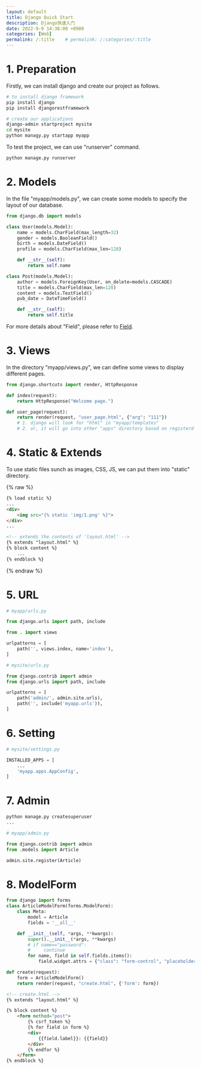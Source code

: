 ```yaml
---
layout: default
title: Django Quick Start
description: Django快速入门
date: 2022-9-9 14:38:00 +0900
categories: [Web]
permalink: /:title    # permalink: /:categories/:title
---
```


# 1. Preparation

Firstly, we can install django and create our project as follows. 
```sh
# to install django framework
pip install django
pip install djangorestframework

# create our applications
django-admin startproject mysite
cd mysite
python managy.py startapp myapp
```

To test the project, we can use "runserver" command.

```sh
python manage.py runserver
```

# 2. Models

In the file "myapp/models.py", we can create some models to specify the layout of our database.

```python
from django.db import models

class User(models.Model):
    name = models.CharField(max_length=32)
    gender = models.BooleanField()
    birth = models.DateField()
    profile = models.CharField(max_len=128)

    def __str__(self):
        return self.name

class Post(models.Model):
    author = models.ForeignKey(User, on_delete=models.CASCADE)
    title = models.CharField(max_len=128)
    content = models.TextField()
    pub_date = DateTimeField()

    def __str__(self):
        return self.title
```

For more details about "Field", please refer to [Field](https://docs.djangoproject.com/en/4.1/ref/models/fields/#model-field-types).

# 3. Views

In the directory "myapp/views.py", we can define some views to display different pages.

```python
from django.shortcuts import render, HttpResponse

def index(request):
    return HttpResponse("Welcome page.")

def user_page(request):
    return render(request, "user_page.html", {"arg": "111"})
    # 1. django will look for "html" in "myapp/templates"
    # 2. or, it will go into other "apps" directory based on registerd order.
```

# 4. Static & Extends

To use static files sunch as images, CSS, JS, we can put them into "static" directory.

{% raw %}
```html
{% load static %}
...
<div>
    <img src="{% static 'img/1.png' %}">
</div>
...
```

```html
<!-- extends the contents of 'layout.html' -->
{% extends "layout.html" %}
{% block content %}
    ...
{% endblock %}
```
{% endraw %}

# 5. URL

```python
# myapp/urls.py

from django.urls import path, include

from . import views

urlpatterns = [
    path('', views.index, name='index'),
]
```

```python
# mysite/urls.py

from django.contrib import admin
from django.urls import path, include

urlpatterns = [
    path('admin/', admin.site.urls),
    path('', include('myapp.urls')),
]
```

# 6. Setting

```python
# mysite/settings.py

INSTALLED_APPS = [
    ...
    'myapp.apps.AppConfig',
]
```

# 7. Admin

```sh
python manage.py createsuperuser
...
```

```python
# myapp/admin.py

from django.contrib import admin
from .models import Article

admin.site.register(Article)
```

# 8. ModelForm

```python
from django import forms
class ArticleModelForm(forms.ModelForm):
    class Meta:
        model = Article
        fields = '__all__'

    def __init__(self, *args, **kwargs):
        super().__init__(*args, **kwargs)
        # if name=="password":
        #     continue
        for name, field in self.fields.items():
            field.widget.attrs = {"class": "form-control", "placeholder": field.label}

def create(request):
    form = ArticleModelForm()
    return render(request, "create.html", {'form': form})
```
```html
<!-- create.html -->
{% extends "layout.html" %}

{% block content %}
    <form method="post">
        {% csrf_token %}
        {% for field in form %}
        <div>
            {{field.label}}: {{field}}
        </div>
        {% endfor %}
    </form>
{% endblock %}
```